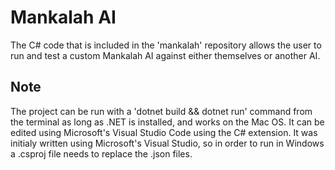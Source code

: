 # Mankalah AI

The C# code that is included in the 'mankalah' repository allows the user to run and test a custom Mankalah AI against either themselves or another AI. 

## Note

The project can be run with a 'dotnet build && dotnet run' command from the terminal as long as .NET is installed, and works on the Mac OS. It can be edited using Microsoft's Visual Studio Code using the C# extension. It was initialy written using Microsoft's Visual Studio, so in order to run in Windows a .csproj file needs to replace the .json files.

